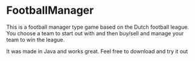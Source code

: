 # FootballManager


This is a football manager type game based on the Dutch football league. You choose a team to start out with and then buy/sell and manage your team to win the league. 

It was made in Java and works great. Feel free to download and try it out
